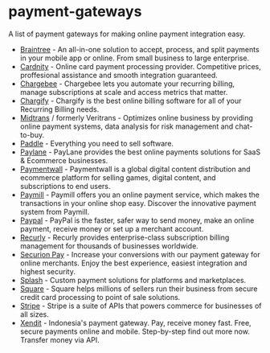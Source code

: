 # payment-gateways
A list of payment gateways for making online payment integration easy.


* [Braintree](https://www.braintreepayments.com/) - An all-in-one solution to accept, process, and split payments in your mobile app or online. From small business to large enterprise.
* [Cardnity](https://cardinity.com/) - Online card payment processing provider. Competitive prices, proffesional assistance and smooth integration guaranteed.
* [Chargebee](https://chargebee.refersion.com/c/20d8c) - Chargebee lets you automate your recurring billing, manage subscriptions at scale and access metrics that matter.
* [Chargify](https://www.chargify.com/) - Chargify is the best online billing software for all of your Recurring Billing needs.
* [Midtrans](https://midtrans.com/) / formerly Veritrans - Optimizes online business by providing online payment systems, data analysis for risk management and chat-to-buy.
* [Paddle](https://paddle.com/) - Everything you need to sell software.
* [Paylane](http://paylane.com) - PayLane provides the best online payments solutions for SaaS & Ecommerce businesses.
* [Paymentwall](https://www.paymentwall.com) - Paymentwall is a global digital content distribution and ecommerce platform for selling games, digital content, and subscriptions to end users.
* [Paymill](https://www.paymill.com/) - Paymill offers you an online payment service, which makes the transactions in your online shop easy. Discover the innovative payment system from Paymill.
* [Paypal](https://www.paypal.com) - PayPal is the faster, safer way to send money, make an online payment, receive money or set up a merchant account.
* [Recurly](https://recurly.com) - Recurly provides enterprise-class subscription billing management for thousands of businesses worldwide.
* [Securion Pay](https://securionpay.com) - Increase your conversions with our payment gateway for online merchants. Enjoy the best experience, easiest integration and highest security.
* [Splash](https://splashpayments.com/) - Custom payment solutions for platforms and marketplaces.
* [Square](https://squareup.com/) - Square helps millions of sellers run their business from secure credit card processing to point of sale solutions.
* [Stripe](https://stripe.com) - Stripe is a suite of APIs that powers commerce for businesses of all sizes.
* [Xendit](https://www.xendit.co) - Indonesia's payment gateway. Pay, receive money fast. Free, secure payments online and mobile. Step-by-step find out more now. Transfer money via API.
